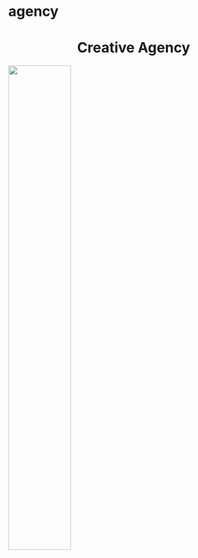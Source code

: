 # agency
<h1 align="center"> Creative Agency </h1>



<div align="left">
<img src="https://user-images.githubusercontent.com/108352730/189651492-53dc6611-7f48-44ad-8a17-d476a6bdb32d.jpg" width="50%">
</div>
